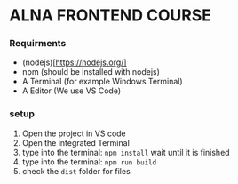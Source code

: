 # ALNA FRONTEND COURSE

### Requirments

- (nodejs)[https://nodejs.org/]
- npm (should be installed with nodejs)
- A Terminal (for example Windows Terminal)
- A Editor (We use VS Code)

### setup

1) Open the project in VS code
2) Open the integrated Terminal
3) type into the terminal: `npm install` wait until it is finished
4) type into the terminal: `npm run build`
5) check the `dist` folder for files